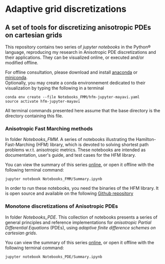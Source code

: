 # Adaptive grid discretizations
## A set of tools for discretizing anisotropic PDEs on cartesian grids

This repository contains two series of *jupyter notebooks* in the Python&reg; language, reproducing my research in Anisotropic PDE discretizations and their applications. They can be visualized online, or executed and/or modified offline.

For offline consultation, please download and install [anaconda](https://www.anaconda.com) or [miniconda](https://conda.io/en/latest/miniconda.html).  
Optionally, you may create a conda environnement dedicated to their visualization by typing the following in a terminal
```console
conda env create --file Notebooks_FMM/hfm-jupyter-mayavi.yaml
source activate hfm-jupyter-mayavi
```
All terminal commands presented here assume that the base directory is the directory containing this file.

### Anisotropic Fast Marching methods

In folder *Notebooks_FMM*. A series of notebooks illustrating the Hamilton-Fast-Marching (HFM) library, which is devoted to solving shortest path problems w.r.t. anisotropic metrics. These notebooks are intended as documentation, user's guide, and test cases for the HFM library.

You can view the summary of this series [online](http://nbviewer.jupyter.org/urls/rawgithub.com/Mirebeau/AdaptiveGridDiscretizations/master/Notebooks_FMM/Summary.ipynb), or open it offline with the following terminal command:
```console
jupyter notebook Notebooks_FMM/Summary.ipynb
```

In order to run these notebooks, you need the binaries of the HFM library. It is open source and available on the following [Github repository](https://github.com/mirebeau/AdaptiveGridDiscretizations)

### Monotone discretizations of Anisotropic PDEs

In folder *Notebooks_PDE*. This collection of notebooks presents a series of general principles and reference implementations for *anisotropic Partial Differential Equations* (PDEs), using *adaptive finite difference schemes on cartesian grids*.

You can view the summary of this series [online](http://nbviewer.jupyter.org/urls/rawgithub.com/Mirebeau/AdaptiveGridDiscretizations/master/Notebooks_PDE/Summary.ipynb), or open it offline with the following terminal command:
```console
jupyter notebook Notebooks_PDE/Summary.ipynb
```
